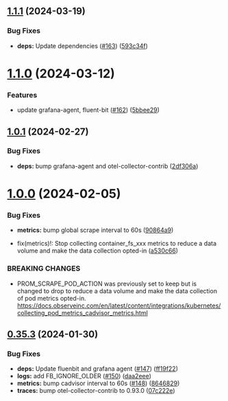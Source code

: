 ## [1.1.1](https://github.com/observeinc/manifests/compare/v1.1.0...v1.1.1) (2024-03-19)


### Bug Fixes

* **deps:** Update dependencies ([#163](https://github.com/observeinc/manifests/issues/163)) ([593c34f](https://github.com/observeinc/manifests/commit/593c34feb41c74cc810f3244f78ad888db6d1ac8))



# [1.1.0](https://github.com/observeinc/manifests/compare/v1.0.1...v1.1.0) (2024-03-12)


### Features

* update grafana-agent, fluent-bit ([#162](https://github.com/observeinc/manifests/issues/162)) ([5bbee29](https://github.com/observeinc/manifests/commit/5bbee29b954759ea15ca8051bcafa30393d98c91))



## [1.0.1](https://github.com/observeinc/manifests/compare/v1.0.0...v1.0.1) (2024-02-27)


### Bug Fixes

* **deps:** bump grafana-agent and otel-collector-contrib ([2df306a](https://github.com/observeinc/manifests/commit/2df306a2083216580c1fc2b23139808144bde40c))



# [1.0.0](https://github.com/observeinc/manifests/compare/v0.35.3...v1.0.0) (2024-02-05)


### Bug Fixes

* **metrics:** bump global scrape interval to 60s ([90864a9](https://github.com/observeinc/manifests/commit/90864a931918a6f6ad7c7125d2e6046681061abb))


* fix(metrics)!: Stop collecting container_fs_xxx metrics to reduce a data volume and make the data collection opted-in ([a530c66](https://github.com/observeinc/manifests/commit/a530c6641b6a3a4cce7c798970218459def324a5))


### BREAKING CHANGES

* PROM_SCRAPE_POD_ACTION was previously set to keep but is changed to drop to reduce a data volume and make the data collection of pod metrics opted-in.
https://docs.observeinc.com/en/latest/content/integrations/kubernetes/collecting_pod_metrics_cadvisor_metrics.html



## [0.35.3](https://github.com/observeinc/manifests/compare/v0.35.2...v0.35.3) (2024-01-30)


### Bug Fixes

* **deps:** Update fluenbit and grafana agent ([#147](https://github.com/observeinc/manifests/issues/147)) ([ff19f22](https://github.com/observeinc/manifests/commit/ff19f2271e2e3016907ff1fbd0c365268a07d387))
* **logs:** add FB_IGNORE_OLDER ([#150](https://github.com/observeinc/manifests/issues/150)) ([daa2eee](https://github.com/observeinc/manifests/commit/daa2eee14595d7dc2e38d5b60181f8b9f48b8446))
* **metrics:** bump cadvisor interval to 60s ([#148](https://github.com/observeinc/manifests/issues/148)) ([8646829](https://github.com/observeinc/manifests/commit/8646829b76127c076ee861cb7ab9373cbc8f3fc9))
* **traces:** bump otel-collector-contrib to 0.93.0 ([07c222e](https://github.com/observeinc/manifests/commit/07c222ebb6088480308688c199723f314098892f))



